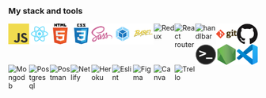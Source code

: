 ### My stack and tools

<img align="left" alt="JavaScript" width="42px" src="https://raw.githubusercontent.com/github/explore/80688e429a7d4ef2fca1e82350fe8e3517d3494d/topics/javascript/javascript.png" />

<img align="left" alt="React" width="42px" src="https://raw.githubusercontent.com/github/explore/80688e429a7d4ef2fca1e82350fe8e3517d3494d/topics/react/react.png" />

<img align="left" alt="HTML5" width="42px" src="https://raw.githubusercontent.com/github/explore/80688e429a7d4ef2fca1e82350fe8e3517d3494d/topics/html/html.png" />

<img align="left" alt="CSS3" width="42px" src="https://raw.githubusercontent.com/github/explore/80688e429a7d4ef2fca1e82350fe8e3517d3494d/topics/css/css.png" />

<img align="left" alt="Sass" width="42px" src="https://raw.githubusercontent.com/github/explore/80688e429a7d4ef2fca1e82350fe8e3517d3494d/topics/sass/sass.png" />

<img align="left" alt="webpack" width="42px" src="https://raw.githubusercontent.com/github/explore/80688e429a7d4ef2fca1e82350fe8e3517d3494d/topics/webpack/webpack.png" />

<img align="left" alt="Babel" width="42px" src="https://raw.githubusercontent.com/github/explore/80688e429a7d4ef2fca1e82350fe8e3517d3494d/topics/babel/babel.png" />

<img align="left" alt="Redux" width="42px" src="https://avatars.githubusercontent.com/u/13142323?s=200&v=4" />

<img align="left" alt="React router" width="42px" src="https://iconape.com/wp-content/files/tp/93000/png/react-router.png" />

<img align="left" alt="handlbar" width="42px" src="https://avatars.githubusercontent.com/u/19378685?s=200&v=4" />

<img align="left" alt="Git" width="42px" src="https://raw.githubusercontent.com/github/explore/80688e429a7d4ef2fca1e82350fe8e3517d3494d/topics/git/git.png" />

<img align="left" alt="GitHub" width="42px" src="https://raw.githubusercontent.com/github/explore/78df643247d429f6cc873026c0622819ad797942/topics/github/github.png" />

<img align="left" alt="Terminal" width="42px" src="https://raw.githubusercontent.com/github/explore/80688e429a7d4ef2fca1e82350fe8e3517d3494d/topics/terminal/terminal.png" />

<img align="left" alt="NodeJS" width="42px" src="https://raw.githubusercontent.com/github/explore/80688e429a7d4ef2fca1e82350fe8e3517d3494d/topics/nodejs/nodejs.png" />

<img align="left" alt="Visual Studio Code" width="42px" src="https://raw.githubusercontent.com/github/explore/80688e429a7d4ef2fca1e82350fe8e3517d3494d/topics/visual-studio-code/visual-studio-code.png" />

<img align="left" alt="Mongodb" width="42px" src="https://cdn.icon-icons.com/icons2/2415/PNG/512/mongodb_original_logo_icon_146424.png" />

<img align="left" alt="Postgresql" width="42px" src="https://cdn.icon-icons.com/icons2/2415/PNG/512/postgresql_plain_logo_icon_146389.png" />

<img align="left" alt="Postman" width="42px" src="https://sdtimes.com/wp-content/uploads/2018/03/opstman.jpg" />

<img align="left" alt="Netlify" width="42px" src="https://cdn.freebiesupply.com/logos/large/2x/netlify-logo-png-transparent.png" />

<img align="left" alt="Heroku" width="42px" src="https://platform.sh/images/logos/heroku.webp" />

<img align="left" alt="Eslint" width="42px" src="https://cdn.freebiesupply.com/logos/large/2x/eslint-logo-png-transparent.png" />

<img align="left" alt="Figma" width="42px" src="https://cdn.iconscout.com/icon/free/png-256/figma-2296071-1912030.png" />

<img align="left" alt="Canva" width="42px" src="https://www.fortbend.lib.tx.us/sites/default/files/2019-01/Canva%20logo.png" />

<img align="left" alt="Trello" width="42px" src="https://i.pinimg.com/280x280_RS/0f/b8/e6/0fb8e676a1cd0eae9b0f7ea862c40f93.jpg" />

